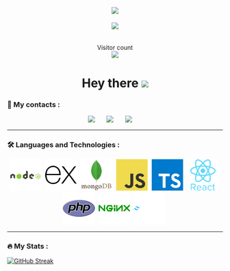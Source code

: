 <div id="header" align="center">
  <img src="https://media.giphy.com/media/ule4vhcY1xEKQ/giphy.gif" width="325"/>
</div>
  <br/>
<div id="codewars" align="center">
  <img src="https://www.codewars.com/users/HeikkeB/badges/large" alt""/>  
</div>
  <br/>
<div id="view" align="center">
<p align="center"> 
  Visitor count<br>
  <img src="https://profile-counter.glitch.me/HeikkeB/count.svg" />
</p>
</div>
<div id="hello" align="center">
  <h1>
    Hey there
      <img src="https://media.giphy.com/media/hvRJCLFzcasrR4ia7z/giphy.gif" width="30px"/>
  </h1>   
</div>

### 💬 My contacts :

<div id="social" align="center">
  <a href="https://discord.gg/PrNzJdUQZA"><img width="48px" src="https://cdn-icons-png.flaticon.com/512/2111/2111370.png"/></a>
  &#8287;&#8287;&#8287;&#8287;&#8287;
  <a href="mailto:vldbltn@gmail.com"><img width="48px" src="https://cdn2.downdetector.com/static/uploads/logo/image21.png"/></a>
  &#8287;&#8287;&#8287;&#8287;&#8287;
  <a href="https://t.me/VldBltn0"><img width="48px" src="https://cdn3.iconfinder.com/data/icons/social-media-chamfered-corner/154/telegram-512.png"/></a>
  &#8287;&#8287;&#8287;&#8287;&#8287;
</div>

---

### :hammer_and_wrench: Languages and Technologies :

<div align="center">
  <img src="https://github.com/devicons/devicon/blob/master/icons/nodejs/nodejs-original-wordmark.svg" title="NodeJS" alt="NodeJS" width="75" height="75"/>&nbsp;
  <img src="https://github.com/devicons/devicon/blob/master/icons/express/express-original.svg" title="Express" alt="Express" width="75" height="75"/>&nbsp;
  <img src="https://github.com/devicons/devicon/blob/master/icons/mongodb/mongodb-original-wordmark.svg" title="mongodb" alt="mongodb" width="75" height="75"/>&nbsp;
  <img src="https://github.com/devicons/devicon/blob/master/icons/javascript/javascript-original.svg" title="JS" alt="JS" width="75" height="75"/>&nbsp;
  <img src="https://github.com/devicons/devicon/blob/master/icons/typescript/typescript-original.svg" title="typescript" alt="typescript" width="75" height="75"/>&nbsp;
  <img src="https://github.com/devicons/devicon/blob/master/icons/react/react-original-wordmark.svg" title="react" alt="react" width="75" height="75"/>&nbsp;
  <img src="https://github.com/devicons/devicon/blob/master/icons/php/php-original.svg" title="php" alt="php" width="75" height="75"/>&nbsp;
  <img src="https://github.com/devicons/devicon/blob/master/icons/nginx/nginx-original.svg" title="nginx" alt="nginx" width="75" height="75"/>&nbsp;
  <img src="https://github.com/devicons/devicon/blob/master/icons/tailwindcss/tailwindcss-original-wordmark.svg" title="tailwind" alt="tailwind" width="75" height="75"/>&nbsp;
  </div>
  
  ---

### :fire: My Stats :

  [![GitHub Streak](http://github-readme-streak-stats.herokuapp.com?user=HeikkeB&theme=tokyonight&border_radius=5&mode=weekly)](https://git.io/streak-stats)

